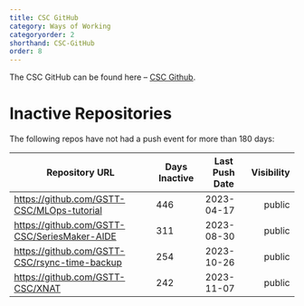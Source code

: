 ```yaml
---
title: CSC GitHub
category: Ways of Working
categoryorder: 2
shorthand: CSC-GitHub
order: 8
---
```


The CSC GitHub can be found here – <a href="https://github.com/GSTT-CSC/">CSC Github</a>.

# Inactive Repositories

The following repos have not had a push event for more than 180 days:

| Repository URL | Days Inactive | Last Push Date | Visibility |
| --- | --- | --- | ---: |
| https://github.com/GSTT-CSC/MLOps-tutorial | 446 | 2023-04-17 | public |
| https://github.com/GSTT-CSC/SeriesMaker-AIDE | 311 | 2023-08-30 | public |
| https://github.com/GSTT-CSC/rsync-time-backup | 254 | 2023-10-26 | public |
| https://github.com/GSTT-CSC/XNAT | 242 | 2023-11-07 | public |
